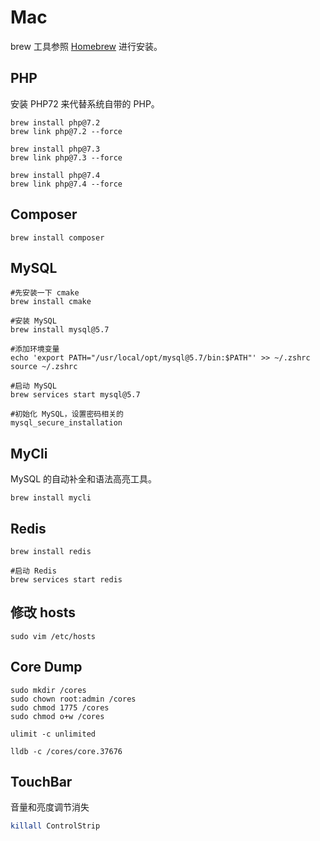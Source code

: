 # Mac

brew 工具参照 [Homebrew](tools/brew.md) 进行安装。

## PHP

安装 PHP72 来代替系统自带的 PHP。

```shell
brew install php@7.2
brew link php@7.2 --force
```

```shell
brew install php@7.3
brew link php@7.3 --force

brew install php@7.4
brew link php@7.4 --force
```

## Composer

```shell
brew install composer
```

## MySQL

```shell
#先安装一下 cmake
brew install cmake

#安装 MySQL
brew install mysql@5.7

#添加环境变量
echo 'export PATH="/usr/local/opt/mysql@5.7/bin:$PATH"' >> ~/.zshrc
source ~/.zshrc

#启动 MySQL
brew services start mysql@5.7

#初始化 MySQL，设置密码相关的
mysql_secure_installation
```

## MyCli

MySQL 的自动补全和语法高亮工具。

```shell
brew install mycli
```

## Redis

```shell
brew install redis

#启动 Redis
brew services start redis
```

## 修改 hosts

```shell
sudo vim /etc/hosts
```

## Core Dump

```shell
sudo mkdir /cores 
sudo chown root:admin /cores 
sudo chmod 1775 /cores
sudo chmod o+w /cores

ulimit -c unlimited

lldb -c /cores/core.37676
```

## TouchBar

音量和亮度调节消失

```bash
killall ControlStrip
```